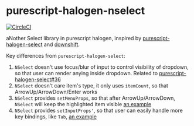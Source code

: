 # purescript-halogen-nselect

[![CircleCI](https://circleci.com/gh/nonbili/purescript-halogen-nselect.svg?style=svg)](https://circleci.com/gh/nonbili/purescript-halogen-nselect)

aNother Select library in purescript halogen, inspired by [purescript-halogen-select](https://github.com/citizennet/purescript-halogen-select) and [downshift](https://github.com/downshift-js/downshift).

Key differences from `purescript-halogen-select`:

1. `NSelect` doesn't use focus/blur of input to control visibility of dropdown, so that user can render anying inside dropdown. Related to [purescript-halogen-select#36](https://github.com/citizennet/purescript-halogen-select/issues/36)
2. `NSelect` doesn't care item's type, it only uses `itemCount`, so that ArrowUp/ArrowDown/Enter works
3. `NSelect` provides `setMenuProps`, so that after ArrowUp/ArrowDown, `NSelect` will keep the highlighted item visible [an example](https://nonbili.github.io/purescript-halogen-nselect/#Autocomplete)
4. `NSelect` provides `setInputProps'`, so that user can easily handle more key bindings, like `Tab`, [an example](https://nonbili.github.io/purescript-halogen-nselect/#Two%20inputs)
